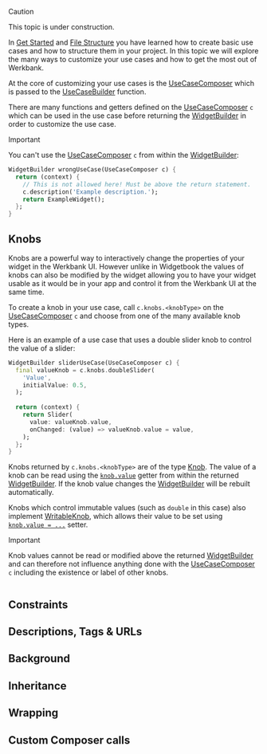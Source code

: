 > [!CAUTION]
> This topic is under construction.

In [Get Started](Get%20Started-topic.html) and [File Structure](File%20Structure-topic.html)
you have learned how to create basic use cases and how to structure them in your project.
In this topic we will explore the many ways to customize your use cases and how to
get the most out of Werkbank.

At the core of customizing your use cases is the
[UseCaseComposer](../werkbank/UseCaseComposer-class.html) which is passed to the
[UseCaseBuilder](../werkbank/UseCaseBuilder-class.html) function.

There are many functions and getters defined on the [UseCaseComposer](../werkbank/UseCaseComposer-class.html) `c`
which can be used in the use case before returning the [WidgetBuilder](https://api.flutter.dev/flutter/widgets/WidgetBuilder.html)
in order to customize the use case.

> [!IMPORTANT]
> You can't use the [UseCaseComposer](../werkbank/UseCaseComposer-class.html) `c`
> from within the [WidgetBuilder](https://api.flutter.dev/flutter/widgets/WidgetBuilder.html):
> 
> ```dart
> WidgetBuilder wrongUseCase(UseCaseComposer c) {
> ​  return (context) {
> ​    // This is not allowed here! Must be above the return statement.
> ​    c.description('Example description.');
> ​    return ExampleWidget();
> ​  };
> }
> ```

## Knobs

Knobs are a powerful way to interactively change the properties of your widget in the Werkbank UI.
However unlike in Widgetbook the values of knobs can also be modified by the widget allowing you to
have your widget usable as it would be in your app and control it from the Werkbank UI at the same time.

To create a knob in your use case, call `c.knobs.<knobType>` on the
[UseCaseComposer](../werkbank/UseCaseComposer-class.html) `c` and choose from one of the many
available knob types.

Here is an example of a use case that uses a double slider knob to control the value of a slider:
```dart
WidgetBuilder sliderUseCase(UseCaseComposer c) {
  final valueKnob = c.knobs.doubleSlider(
    'Value',
    initialValue: 0.5,
  );
  
  return (context) {
    return Slider(
      value: valueKnob.value,
      onChanged: (value) => valueKnob.value = value,
    );
  };
}
```

Knobs returned by `c.knobs.<knobType>` are of the type [Knob<T>](../werkbank/Knob-class.html).
The value of a knob can be read using the [`knob.value`](../werkbank/Knob/value.html) getter from
within the returned [WidgetBuilder](https://api.flutter.dev/flutter/widgets/WidgetBuilder.html).
If the knob value changes the [WidgetBuilder](https://api.flutter.dev/flutter/widgets/WidgetBuilder.html)
will be rebuilt automatically.

Knobs which control immutable values (such as `double` in this case) also implement
[WritableKnob<T>](../werkbank/WritableKnob-class.html), which allows
their value to be set using [`knob.value = ...`](../werkbank/WritableKnob/value.html) setter.

> [!IMPORTANT]
> Knob values cannot be read or modified above the returned
> [WidgetBuilder](https://api.flutter.dev/flutter/widgets/WidgetBuilder.html)
> and can therefore not influence anything done with the
> [UseCaseComposer](../werkbank/UseCaseComposer-class.html) `c`
> including the existence or label of other knobs.
> ```

## Constraints

## Descriptions, Tags & URLs

## Background

## Inheritance

## Wrapping

## Custom Composer calls
